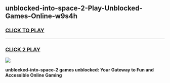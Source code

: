
## unblocked-into-space-2-Play-Unblocked-Games-Online-w9s4h
<h3>
<a href="https://premium76.site?title=unblocked-into-space-2&ref=25A">CLICK TO PLAY</a></h3>
<hr>

<h3>
<a href="https://premium76.site?title=unblocked-into-space-2&ref=25A">CLICK 2 PLAY</a>
  
</h3>

<a href="https://premium76.site?title=unblocked-into-space-2&ref=25A"><img src="https://clearcache.store/games.png"></a>


**unblocked-into-space-2 games unblocked: Your Gateway to Fun and Accessible Online Gaming**

